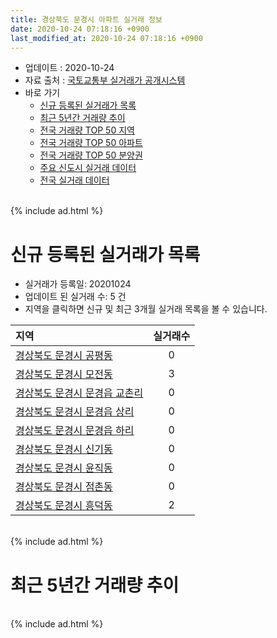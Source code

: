 ```yaml
---
title: 경상북도 문경시 아파트 실거래 정보
date: 2020-10-24 07:18:16 +0900
last_modified_at: 2020-10-24 07:18:16 +0900
---
```


* 업데이트 : 2020-10-24
* 자료 출처 : [국토교통부 실거래가 공개시스템](http://rt.molit.go.kr)
* 바로 가기
    * [신규 등록된 실거래가 목록](#신규-등록된-실거래가-목록)
    * [최근 5년간 거래량 추이](#최근-5년간-거래량-추이)
    * [전국 거래량 TOP 50 지역](https://inasie.github.io/apt-trade-info/최근-3개월-전국에서-가장-거래가-많이-발생한-지역)
    * [전국 거래량 TOP 50 아파트](https://inasie.github.io/apt-trade-info/최근-3개월-전국에서-가장-거래가-많이-발생한-아파트)
    * [전국 거래량 TOP 50 분양권](https://inasie.github.io/apt-trade-info/최근-3개월-전국에서-가장-거래가-많이-발생한-분양권)
    * [주요 신도시 실거래 데이터](https://inasie.github.io/apt-trade-info/주요-신도시)
    * [전국 실거래 데이터](https://inasie.github.io/apt-trade-info/전국)

<br>
{% include ad.html %}
<br>

# 신규 등록된 실거래가 목록
* 실거래가 등록일: 20201024
* 업데이트 된 실거래 수: 5 건
* 지역을 클릭하면 신규 및 최근 3개월 실거래 목록을 볼 수 있습니다.


|지역|실거래수|
|:---|:---:|
|[경상북도 문경시 공평동](https://inasie.github.io/apt-trade-info/경상북도-문경시-공평동)|0|
|[경상북도 문경시 모전동](https://inasie.github.io/apt-trade-info/경상북도-문경시-모전동)|3|
|[경상북도 문경시 문경읍 교촌리](https://inasie.github.io/apt-trade-info/경상북도-문경시-문경읍-교촌리)|0|
|[경상북도 문경시 문경읍 상리](https://inasie.github.io/apt-trade-info/경상북도-문경시-문경읍-상리)|0|
|[경상북도 문경시 문경읍 하리](https://inasie.github.io/apt-trade-info/경상북도-문경시-문경읍-하리)|0|
|[경상북도 문경시 신기동](https://inasie.github.io/apt-trade-info/경상북도-문경시-신기동)|0|
|[경상북도 문경시 윤직동](https://inasie.github.io/apt-trade-info/경상북도-문경시-윤직동)|0|
|[경상북도 문경시 점촌동](https://inasie.github.io/apt-trade-info/경상북도-문경시-점촌동)|0|
|[경상북도 문경시 흥덕동](https://inasie.github.io/apt-trade-info/경상북도-문경시-흥덕동)|2|


<br>
{% include ad.html %}
<br>

# 최근 5년간 거래량 추이


<div style="width:100%;">
    <canvas id="deal_progress" height="200"></canvas>
</div>

<script>
new Chart(document.getElementById("deal_progress"), {
    type: 'line',
    data: {
        labels: ['201510','201511','201512','201601','201602','201603','201604','201605','201606','201607','201608','201609','201610','201611','201612','201701','201702','201703','201704','201705','201706','201707','201708','201709','201710','201711','201712','201801','201802','201803','201804','201805','201806','201807','201808','201809','201810','201811','201812','201901','201902','201903','201904','201905','201906','201907','201908','201909','201910','201911','201912','202001','202002','202003','202004','202005','202006','202007','202008','202009','202010'],
        datasets: [{
            label: '매매',
            pointRadius: 1,
            data: [33, 23, 32, 36, 33, 51, 31, 26, 37, 37, 48, 53, 56, 40, 48, 25, 32, 44, 28, 35, 30, 21, 40, 23, 29, 36, 19, 31, 33, 35, 23, 30, 21, 15, 22, 23, 23, 23, 23, 17, 25, 21, 31, 17, 26, 19, 36, 28, 37, 31, 39, 36, 27, 25, 22, 33, 21, 47, 30, 38, 16],
            borderColor: "rgba(255, 201, 14, 1)",
            backgroundColor: "rgba(255, 201, 14, 0.5)",
            fill: false,
            lineTension: 0
        },{
            label: '전월세',
            pointRadius: 1,
            data: [7, 6, 10, 13, 10, 13, 3, 8, 7, 7, 13, 3, 13, 17, 9, 10, 12, 9, 6, 5, 6, 8, 4, 12, 4, 7, 6, 15, 17, 12, 11, 13, 10, 16, 13, 8, 7, 12, 7, 8, 23, 11, 13, 6, 6, 16, 3, 8, 23, 21, 19, 17, 19, 24, 7, 13, 14, 8, 8, 4, 1],
            borderColor: "rgba(0, 141, 185, 1)",
            backgroundColor: "rgba(0, 141, 185, 0.5)",
            fill: false,
            lineTension: 0
        }
        ]
    },
    options: {
        responsive: true,
        title: {
            display: false
        },
        tooltips: {
            mode: 'index',
            intersect: false
        },
        hover: {
            mode: 'nearest',
            intersect: true
        },
        scales: {
            xAxes: [{
                display: true,
                scaleLabel: {
                    display: true,
                    labelString: '년/월'
                }
            }],
            yAxes: [{
                display: true,
                ticks: {
                    suggestedMin: 0,
                },
                scaleLabel: {
                    display: true,
                    labelString: '실거래 수'
                }
            }]
        }
    }
});

</script>


<br>
{% include ad.html %}
<br>

